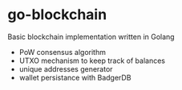 # go-blockchain
Basic blockchain implementation written in Golang
- PoW consensus algorithm
- UTXO mechanism to keep track of balances
- unique addresses generator 
- wallet persistance with BadgerDB

